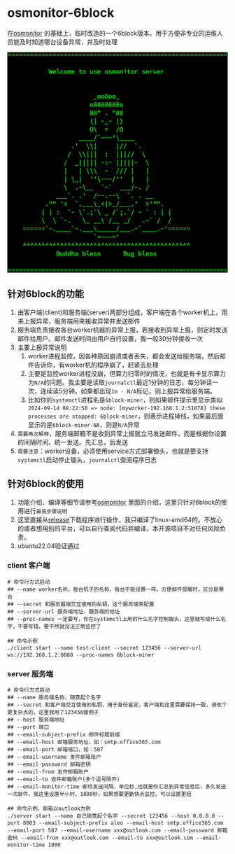 # osmonitor-6block
在[osmonitor](https://github.com/bitxx/osmonitor) 的基础上，临时改造的一个6block版本。用于方便非专业的运维人员能及时知道哪台设备异常，并及时处理

![start](/logo.png)

## 针对6block的功能
1. 由客户端(client)和服务端(server)两部分组成，客户端在各个worker机上，用来上报异常，服务端用来接收异常并发送邮件
2. 服务端负责接收各台worker机器的异常上报，若接收到异常上报，则定时发送邮件给用户。邮件发送时间由用户自行设置，我一般30分钟接收一次
3. 主要上报异常说明
   1. worker进程监控，因各种原因崩溃或者丢失，都会发送给服务端，然后邮件告诉你，有worker机的程序崩了，赶紧去处理
   2. 主要是监控worker进程没崩，但算力归零时的情况，也就是有卡显示算力为`N/A`的问题。我主要是读取`journalctl`最近1分钟的日志，每分钟读一次，连续读5分钟，如果都出现`1m - N/A`标记，则上报异常给服务端。
   3. 比如你的`systemctl`进程名是`6block-miner`，则如果邮件提示里显示类似`2024-09-14 08:22:50 => node: [myworker-192.168.1.2:51078] these processes are stopped: 6block-miner`，则表示进程掉线，如果最后面显示的是`6block-miner-NA`，则是`N/A`异常
4. `需要再次解释`，服务端邮箱不是收到异常上报就立马发送邮件，而是根据你设置的间隔时间，统一发送。先汇总，后发送 
5. `需要注意`：worker设备，必须使用service方式部署锄头，也就是要支持`systemctl`启动停止锄头，`journalctl`查阅程序日志

## 针对6block的使用
1. 功能介绍、编译等细节请参考[osmonitor](https://github.com/bitxx/osmonitor) 里面的介绍，这里只针对6block的使用进行`最简步骤说明`
2. 这里直接从[release](https://github.com/bitxx/osmonitor-6block/releases)下载程序进行操作，我只编译了linux-amd64的。不放心的或者想用别的平台，可以自行查阅代码并编译，本开源项目不对任何风险负责。
3. ubuntu22.04验证通过

### client 客户端
```shell
# 命令行方式启动
## --name worker名称，每台机子的名称，每台不能设置一样。方便邮件提醒时，区分是哪台
## --secret 和服务器端交互使用的私钥，这个服务端来配置
## --server-url 服务端地址，服务端的地址
## --proc-names 一定要写，你在systemctl上用的什么名字控制锄头，这里就写成什么名字，不要写错，要不然就没法正常监控了

## 命令示例
./client start --name test-client --secret 123456 --server-url ws://192.168.1.2:8888 --proc-names 6block-miner
```

### server 服务端
```shell
# 命令行方式启动
## --name 服务端名称，随意起个名字
## --secret 和客户端交互使用的私钥，用于身份鉴定，客户端和这里需要保持一致，请改个更复杂点的，这里我用了123456做例子
## --host 服务端地址
## --port 端口
## --email-subject-prefix 邮件标题前缀
## --email-host 邮箱服务地址，如：smtp.office365.com
## --email-port 邮箱端口，如：587
## --email-username 发件邮箱账户 
## --email-password 邮箱密钥 
## --email-from 发件邮箱账户 
## --email-to 收件邮箱账户(多个逗号隔开) 
## --email-monitor-time 邮件发送间隔，单位秒,也就是你汇总到异常信息后，多久发送一次邮件，我这里设置半小时，1800秒，如果想要更勤快点监控，可以设置更短

## 命令示例，邮箱以outlook为例
./server start --name 自己随意起个名字 --secret 123456 --host 0.0.0.0 --port 8003 --email-subject-prefix aleo --email-host smtp.office365.com --email-port 587 --email-username xxx@outlook.com --email-password 邮箱密码 --email-from xxx@outlook.com --email-to xxx@outlook.com --email-monitor-time 1800
```
